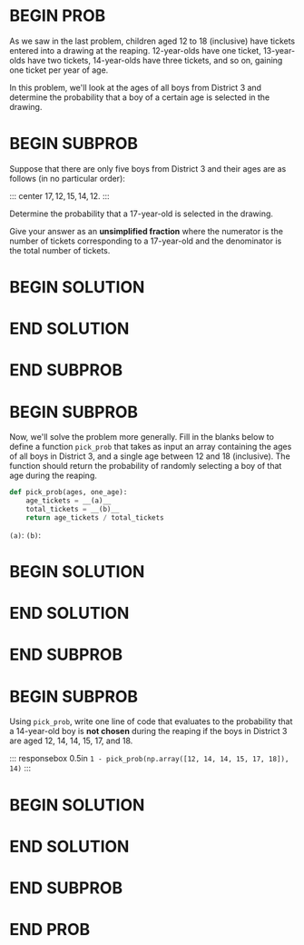 # BEGIN PROB

As we saw in the last problem, children aged $12$ to $18$ (inclusive)
have tickets entered into a drawing at the reaping. $12$-year-olds have
one ticket, $13$-year-olds have two tickets, $14$-year-olds have three
tickets, and so on, gaining one ticket per year of age.

In this problem, we'll look at the ages of all boys from District $3$
and determine the probability that a boy of a certain age is selected in
the drawing.

# BEGIN SUBPROB

Suppose that there are only five boys from District $3$ and their ages
are as follows (in no particular order):

::: center
$17, 12, 15, 14, 12$.
:::

Determine the probability that a $17$-year-old is selected in the
drawing.

Give your answer as an **unsimplified fraction** where the numerator is
the number of tickets corresponding to a $17$-year-old and the
denominator is the total number of tickets.

# BEGIN SOLUTION

# END SOLUTION

# END SUBPROB

# BEGIN SUBPROB

Now, we'll solve the problem more generally. Fill in the blanks below to
define a function `pick_prob` that takes as input an array containing
the ages of all boys in District $3$, and a single age between $12$ and
$18$ (inclusive). The function should return the probability of randomly
selecting a boy of that age during the reaping.

```py
def pick_prob(ages, one_age):
    age_tickets = __(a)__
    total_tickets = __(b)__
    return age_tickets / total_tickets
```

`(a)`: `(b)`:

# BEGIN SOLUTION

# END SOLUTION

# END SUBPROB

# BEGIN SUBPROB

Using `pick_prob`, write one line of code that evaluates to the
probability that a $14$-year-old boy is **not chosen** during the
reaping if the boys in District $3$ are aged $12$, $14$, $14$, $15$,
$17$, and $18$.

::: responsebox
0.5in `1 - pick_prob(np.array([12, 14, 14, 15, 17, 18]), 14)`
:::

# BEGIN SOLUTION

# END SOLUTION

# END SUBPROB

# END PROB